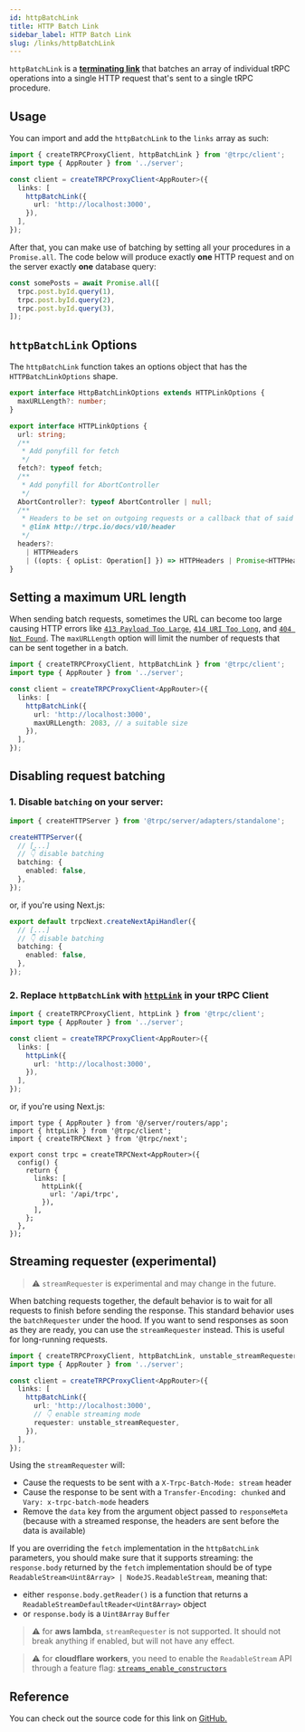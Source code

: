 ```yaml
---
id: httpBatchLink
title: HTTP Batch Link
sidebar_label: HTTP Batch Link
slug: /links/httpBatchLink
---
```


`httpBatchLink` is a [**terminating link**](./index.md#the-terminating-link) that batches an array of individual tRPC operations into a single HTTP request that's sent to a single tRPC procedure.

## Usage

You can import and add the `httpBatchLink` to the `links` array as such:

```ts title="client/index.ts"
import { createTRPCProxyClient, httpBatchLink } from '@trpc/client';
import type { AppRouter } from '../server';

const client = createTRPCProxyClient<AppRouter>({
  links: [
    httpBatchLink({
      url: 'http://localhost:3000',
    }),
  ],
});
```

After that, you can make use of batching by setting all your procedures in a `Promise.all`. The code below will produce exactly **one** HTTP request and on the server exactly **one** database query:

```ts
const somePosts = await Promise.all([
  trpc.post.byId.query(1),
  trpc.post.byId.query(2),
  trpc.post.byId.query(3),
]);
```

## `httpBatchLink` Options

The `httpBatchLink` function takes an options object that has the `HTTPBatchLinkOptions` shape.

```ts
export interface HttpBatchLinkOptions extends HTTPLinkOptions {
  maxURLLength?: number;
}

export interface HTTPLinkOptions {
  url: string;
  /**
   * Add ponyfill for fetch
   */
  fetch?: typeof fetch;
  /**
   * Add ponyfill for AbortController
   */
  AbortController?: typeof AbortController | null;
  /**
   * Headers to be set on outgoing requests or a callback that of said headers
   * @link http://trpc.io/docs/v10/header
   */
  headers?:
    | HTTPHeaders
    | ((opts: { opList: Operation[] }) => HTTPHeaders | Promise<HTTPHeaders>);
}
```

## Setting a maximum URL length

When sending batch requests, sometimes the URL can become too large causing HTTP errors like [`413 Payload Too Large`](https://developer.mozilla.org/en-US/docs/Web/HTTP/Status/413), [`414 URI Too Long`](https://developer.mozilla.org/en-US/docs/Web/HTTP/Status/414), and [`404 Not Found`](https://developer.mozilla.org/en-US/docs/Web/HTTP/Status/404). The `maxURLLength` option will limit the number of requests that can be sent together in a batch.

```ts title="client/index.ts"
import { createTRPCProxyClient, httpBatchLink } from '@trpc/client';
import type { AppRouter } from '../server';

const client = createTRPCProxyClient<AppRouter>({
  links: [
    httpBatchLink({
      url: 'http://localhost:3000',
      maxURLLength: 2083, // a suitable size
    }),
  ],
});
```

## Disabling request batching

### 1. Disable `batching` on your server:

```ts title="server.ts"
import { createHTTPServer } from '@trpc/server/adapters/standalone';

createHTTPServer({
  // [...]
  // 👇 disable batching
  batching: {
    enabled: false,
  },
});
```

or, if you're using Next.js:

```ts title='pages/api/trpc/[trpc].ts'
export default trpcNext.createNextApiHandler({
  // [...]
  // 👇 disable batching
  batching: {
    enabled: false,
  },
});
```

### 2. Replace `httpBatchLink` with [`httpLink`](./httpLink.md) in your tRPC Client

```ts title="client/index.ts"
import { createTRPCProxyClient, httpLink } from '@trpc/client';
import type { AppRouter } from '../server';

const client = createTRPCProxyClient<AppRouter>({
  links: [
    httpLink({
      url: 'http://localhost:3000',
    }),
  ],
});
```

or, if you're using Next.js:

```tsx title='utils/trpc.ts'
import type { AppRouter } from '@/server/routers/app';
import { httpLink } from '@trpc/client';
import { createTRPCNext } from '@trpc/next';

export const trpc = createTRPCNext<AppRouter>({
  config() {
    return {
      links: [
        httpLink({
          url: '/api/trpc',
        }),
      ],
    };
  },
});
```


## Streaming requester (experimental)

> ⚠️ `streamRequester` is experimental and may change in the future.

When batching requests together, the default behavior is to wait for all requests to finish before sending the response. This standard behavior uses the `batchRequester` under the hood. If you want to send responses as soon as they are ready, you can use the `streamRequester` instead. This is useful for long-running requests.

```ts title="client/index.ts"
import { createTRPCProxyClient, httpBatchLink, unstable_streamRequester } from '@trpc/client';
import type { AppRouter } from '../server';

const client = createTRPCProxyClient<AppRouter>({
  links: [
    httpBatchLink({
      url: 'http://localhost:3000',
      // 👇 enable streaming mode
      requester: unstable_streamRequester,
    }),
  ],
});
```

Using the `streamRequester` will:

- Cause the requests to be sent with a `X-Trpc-Batch-Mode: stream` header
- Cause the response to be sent with a `Transfer-Encoding: chunked` and `Vary: x-trpc-batch-mode` headers
- Remove the `data` key from the argument object passed to `responseMeta` (because with a streamed response, the headers are sent before the data is available)

If you are overriding the `fetch` implementation in the `httpBatchLink` parameters, you should make sure that it supports streaming: the `response.body` returned by the `fetch` implementation should be of type `ReadableStream<Uint8Array> | NodeJS.ReadableStream`, meaning that:

- either `response.body.getReader()` is a function that returns a `ReadableStreamDefaultReader<Uint8Array>` object
- or `response.body` is a `Uint8Array` `Buffer`

> ⚠️ for **aws lambda**, `streamRequester` is not supported. It should not break anything if enabled, but will not have any effect.

> ⚠️ for **cloudflare workers**, you need to enable the `ReadableStream` API through a feature flag: [`streams_enable_constructors`](https://developers.cloudflare.com/workers/platform/compatibility-dates#streams-constructors)

## Reference

You can check out the source code for this link on [GitHub.](https://github.com/trpc/trpc/blob/main/packages/client/src/links/httpBatchLink.ts)
